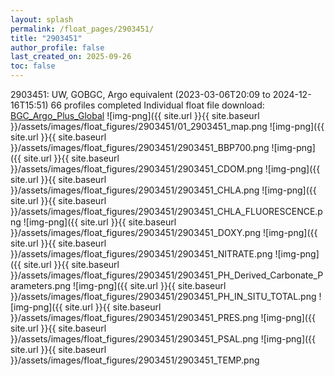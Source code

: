 ```yaml
---
layout: splash
permalink: /float_pages/2903451/
title: "2903451"
author_profile: false
last_created_on: 2025-09-26
toc: false
---
```

 
2903451: UW, GOBGC, Argo equivalent (2023-03-06T20:09 to 2024-12-16T15:51)
66 profiles completed
Individual float file download: [BGC_Argo_Plus_Global](https://ftp.soest.hawaii.edu/bgc_argo_plus/Individual_Floats/outliers_removed/2903451_Sprof_processed.nc)
![img-png]({{ site.url }}{{ site.baseurl }}/assets/images/float_figures/2903451/01_2903451_map.png
![img-png]({{ site.url }}{{ site.baseurl }}/assets/images/float_figures/2903451/2903451_BBP700.png
![img-png]({{ site.url }}{{ site.baseurl }}/assets/images/float_figures/2903451/2903451_CDOM.png
![img-png]({{ site.url }}{{ site.baseurl }}/assets/images/float_figures/2903451/2903451_CHLA.png
![img-png]({{ site.url }}{{ site.baseurl }}/assets/images/float_figures/2903451/2903451_CHLA_FLUORESCENCE.png
![img-png]({{ site.url }}{{ site.baseurl }}/assets/images/float_figures/2903451/2903451_DOXY.png
![img-png]({{ site.url }}{{ site.baseurl }}/assets/images/float_figures/2903451/2903451_NITRATE.png
![img-png]({{ site.url }}{{ site.baseurl }}/assets/images/float_figures/2903451/2903451_PH_Derived_Carbonate_Parameters.png
![img-png]({{ site.url }}{{ site.baseurl }}/assets/images/float_figures/2903451/2903451_PH_IN_SITU_TOTAL.png
![img-png]({{ site.url }}{{ site.baseurl }}/assets/images/float_figures/2903451/2903451_PRES.png
![img-png]({{ site.url }}{{ site.baseurl }}/assets/images/float_figures/2903451/2903451_PSAL.png
![img-png]({{ site.url }}{{ site.baseurl }}/assets/images/float_figures/2903451/2903451_TEMP.png
